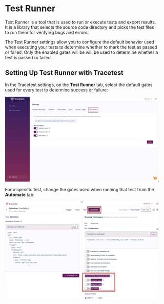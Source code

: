 # Test Runner

Test Runner is a tool that is used to run or execute tests and export results. It is a library that selects the source code directory and picks the test files to run them for verifying bugs and errors.

The Test Runner settings allow you to configure the default behavior used when executing your tests to determine whether to mark the test as passed or failed. Only the enabled gates will be will be used to determine whether a test is passed or failed.

## Setting Up Test Runner with Tracetest

In the Tracetest settings, on the **Test Runner** tab, select the default gates used for every test to determine success or failure:

![Test Runner](./img/test-runner-settings.png)

For a specific test, change the gates used when running that test from the **Automate** tab: 

![Test Runner Settings in App](./img/test-runner-in-app.png)

